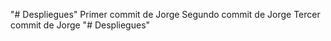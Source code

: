 "# Despliegues" 
Primer commit de Jorge
Segundo commit de Jorge
Tercer commit de Jorge
"# Despliegues" 
